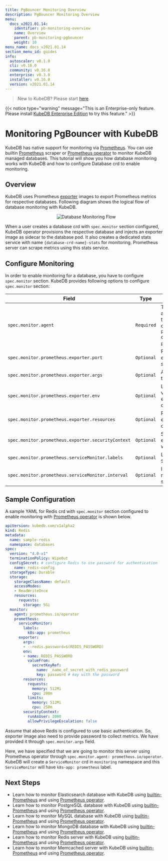 ```yaml
---
title: PgBouncer Monitoring Overview
description: PgBouncer Monitoring Overview
menu:
  docs_v2021.01.14:
    identifier: pb-monitoring-overview
    name: Overview
    parent: pb-monitoring-pgbouncer
    weight: 10
menu_name: docs_v2021.01.14
section_menu_id: guides
info:
  autoscaler: v0.1.0
  cli: v0.16.0
  community: v0.16.0
  enterprise: v0.3.0
  installer: v0.16.0
  version: v2021.01.14
---
```


> New to KubeDB? Please start [here](/docs/v2021.01.14/README).

{{< notice type="warning" message="This is an Enterprise-only feature. Please install [KubeDB Enterprise Edition](/docs/v2021.01.14/setup/install/enterprise) to try this feature." >}}

# Monitoring PgBouncer with KubeDB

KubeDB has native support for monitoring via [Prometheus](https://prometheus.io/). You can use builtin [Prometheus](https://github.com/prometheus/prometheus) scraper or [Prometheus operator](https://github.com/prometheus-operator/prometheus-operator) to monitor KubeDB managed databases. This tutorial will show you how database monitoring works with KubeDB and how to configure Database crd to enable monitoring.

## Overview

KubeDB uses Prometheus [exporter](https://prometheus.io/docs/instrumenting/exporters/#databases) images to export Prometheus metrics for respective databases. Following diagram shows the logical flow of database monitoring with KubeDB.

<p align="center">
  <img alt="Database Monitoring Flow"  src="/docs/v2021.01.14/images/concepts/monitoring/database-monitoring-overview.svg">
</p>

When a user creates a database crd with `spec.monitor` section configured, KubeDB operator provisions the respective database and injects an exporter image as sidecar to the database pod. It also creates a dedicated stats service with name `{database-crd-name}-stats` for monitoring. Prometheus server can scrape metrics using this stats service.

## Configure Monitoring

In order to enable monitoring for a database, you have to configure `spec.monitor` section. KubeDB provides following options to configure `spec.monitor` section:

|                Field                               |    Type    |                                                                                     Uses                                                       |
| -------------------------------------------------- | ---------- | ---------------------------------------------------------------------------------------------------------------------------------------------- |
| `spec.monitor.agent`                               | `Required` | Type of the monitoring agent that will be used to monitor this database. It can be `prometheus.io/builtin` or `prometheus.io/operator`. |
| `spec.monitor.prometheus.exporter.port`            | `Optional` | Port number where the exporter side car will serve metrics.                                                                                    |
| `spec.monitor.prometheus.exporter.args`            | `Optional` | Arguments to pass to the exporter sidecar.                                                                                                     |
| `spec.monitor.prometheus.exporter.env`             | `Optional` | List of environment variables to set in the exporter sidecar container.                                                                        |
| `spec.monitor.prometheus.exporter.resources`       | `Optional` | Resources required by exporter sidecar container.                                                                                              |
| `spec.monitor.prometheus.exporter.securityContext` | `Optional` | Security options the exporter should run with.                                                                                                 |
| `spec.monitor.prometheus.serviceMonitor.labels`    | `Optional` | Labels for `ServiceMonitor` crd.                                                                                                               |
| `spec.monitor.prometheus.serviceMonitor.interval`  | `Optional` | Interval at which metrics should be scraped.                                                                                                   |

## Sample Configuration

A sample YAML for Redis crd with `spec.monitor` section configured to enable monitoring with [Prometheus operator](https://github.com/prometheus-operator/prometheus-operator) is shown below.

```yaml
apiVersion: kubedb.com/v1alpha2
kind: Redis
metadata:
  name: sample-redis
  namespace: databases
spec:
  version: "4.0-v1"
  terminationPolicy: WipeOut
  configSecret: # configure Redis to use password for authentication
    name: redis-config
  storageType: Durable
  storage:
    storageClassName: default
    accessModes:
    - ReadWriteOnce
    resources:
      requests:
        storage: 5Gi
  monitor:
    agent: prometheus.io/operator
    prometheus:
      serviceMonitor:
        labels:
          k8s-app: prometheus
      exporter:
        args:
        - --redis.password=$(REDIS_PASSWORD)
        env:
        - name: REDIS_PASSWORD
          valueFrom:
            secretKeyRef:
              name: _name_of_secret_with_redis_password
              key: password # key with the password
        resources:
          requests:
            memory: 512Mi
            cpu: 200m
          limits:
            memory: 512Mi
            cpu: 250m
        securityContext:
          runAsUser: 2000
          allowPrivilegeEscalation: false
```

Assume that above Redis is configured to use basic authentication. So, exporter image also need to provide password to collect metrics. We have provided it through `spec.monitor.args` field.

Here, we have specified that we are going to monitor this server using Prometheus operator through `spec.monitor.agent: prometheus.io/operator`. KubeDB will create a `ServiceMonitor` crd in `monitoring` namespace and this `ServiceMonitor` will have `k8s-app: prometheus` label.

## Next Steps

- Learn how to monitor Elasticsearch database with KubeDB using [builtin-Prometheus](/docs/v2021.01.14/guides/elasticsearch/monitoring/using-builtin-prometheus) and using [Prometheus operator](/docs/v2021.01.14/guides/elasticsearch/monitoring/using-prometheus-operator).
- Learn how to monitor PostgreSQL database with KubeDB using [builtin-Prometheus](/docs/v2021.01.14/guides/postgres/monitoring/using-builtin-prometheus) and using [Prometheus operator](/docs/v2021.01.14/guides/postgres/monitoring/using-prometheus-operator).
- Learn how to monitor MySQL database with KubeDB using [builtin-Prometheus](/docs/v2021.01.14/guides/mysql/monitoring/using-builtin-prometheus) and using [Prometheus operator](/docs/v2021.01.14/guides/mysql/monitoring/using-prometheus-operator).
- Learn how to monitor MongoDB database with KubeDB using [builtin-Prometheus](/docs/v2021.01.14/guides/mongodb/monitoring/using-builtin-prometheus) and using [Prometheus operator](/docs/v2021.01.14/guides/mongodb/monitoring/using-prometheus-operator).
- Learn how to monitor Redis server with KubeDB using [builtin-Prometheus](/docs/v2021.01.14/guides/redis/monitoring/using-builtin-prometheus) and using [Prometheus operator](/docs/v2021.01.14/guides/redis/monitoring/using-prometheus-operator).
- Learn how to monitor Memcached server with KubeDB using [builtin-Prometheus](/docs/v2021.01.14/guides/memcached/monitoring/using-builtin-prometheus) and using [Prometheus operator](/docs/v2021.01.14/guides/memcached/monitoring/using-prometheus-operator).
